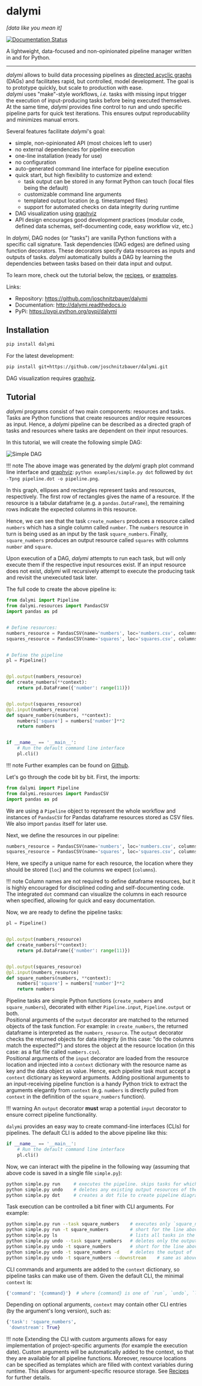 # dalymi

_[data like you mean it]_

[![Documentation Status](https://readthedocs.org/projects/dalymi/badge/?version=latest)](http://dalymi.readthedocs.io/en/latest/?badge=latest)

A lightweight, data-focused and non-opinionated pipeline manager written in and for Python.

--------------------------------------------------------------------------------

_dalymi_ allows to build data processing pipelines as [directed acyclic graphs]([https://en.wikipedia.org/wiki/Directed_acyclic_graph]) (DAGs) and facilitates rapid, but controlled, model development. The goal is to prototype quickly, but scale to production with ease.<br>
_dalymi_ uses "make"-style workflows, _i.e._ tasks with missing input trigger the execution of input-producing tasks before being executed themselves. At the same time, _dalymi_ provides fine control to run and undo specific pipeline parts for quick test iterations. This ensures output reproducability and minimizes manual errors.

Several features facilitate _dalymi_'s goal:

- simple, non-opinionated API (most choices left to user)
- no external dependencies for pipeline execution
- one-line installation (ready for use)
- no configuration
- auto-generated command line interface for pipeline execution
- quick start, but high flexibility to customize and extend:
    - task output can be stored in any format Python can touch (local files being the default)
    - customizable command line arguments
    - templated output location (e.g. timestamped files)
    - support for automated checks on data integrity during runtime
- DAG visualization using [graphviz](https://www.graphviz.org/)
- API design encourages good development practices (modular code, defined data schemas, self-documenting code, easy workflow viz, etc.)

In _dalymi_, DAG nodes (or "tasks") are vanilla Python functions with a specific call signature. Task dependencies (DAG edges) are defined using function decorators. These decorators specify data resources as inputs and outputs of tasks. _dalymi_ automatically builds a DAG by learning the dependencies between tasks based on their data input and output.

To learn more, check out the tutorial below, the [recipes](recipes.md), or  [examples](https://github.com/joschnitzbauer/dalymi/tree/master/examples).

Links:

- Repository: <https://github.com/joschnitzbauer/dalymi>
- Documentation: <http://dalymi.readthedocs.io>
- PyPi: <https://pypi.python.org/pypi/dalymi>

## Installation

```bash
pip install dalymi
```

For the latest development:

```bash
pip install git+https://github.com/joschnitzbauer/dalymi.git
```

DAG visualization requires [graphviz](https://www.graphviz.org/).

## Tutorial

_dalymi_ programs consist of two main components: resources and tasks. Tasks are Python functions that create resources and/or require resources as input. Hence, a _dalymi_ pipeline can be described as a directed graph of tasks and resources where tasks are dependent on their input resources.

In this tutorial, we will create the following simple DAG:

![Simple DAG](img/simple.png)

!!! note
    The above image was generated by the _dalymi_ graph plot command line interface and [graphviz](https://www.graphviz.org/):
    `python examples/simple.py dot` followed by `dot -Tpng pipeline.dot -o pipeline.png`.

In this graph, ellipses and rectangles represent tasks and resources, respectively. The first row of rectangles gives the name of a resource. If the resource is a tabular dataframe (e.g. a `pandas.DataFrame`), the remaining rows indicate the expected columns in this resource.

Hence, we can see that the task `create_numbers` produces a resource called `numbers` which has a single column called `number`. The `numbers` resource in turn is being used as an input by the task `square_numbers`. Finally, `square_numbers` produces an output resource called `squares` with columns `number` and `square`.

Upon execution of a DAG, _dalymi_ attempts to run each task, but will only execute them if the respective input resources exist. If an input resource does not exist, _dalymi_ will recursively attempt to execute the producing task and revisit the unexecuted task later.

The full code to create the above pipeline is:

``` python
from dalymi import Pipeline
from dalymi.resources import PandasCSV
import pandas as pd


# Define resources:
numbers_resource = PandasCSV(name='numbers', loc='numbers.csv', columns=['number'])
squares_resource = PandasCSV(name='squares', loc='squares.csv', columns=['number', 'square'])


# Define the pipeline
pl = Pipeline()


@pl.output(numbers_resource)
def create_numbers(**context):
    return pd.DataFrame({'number': range(11)})


@pl.output(squares_resource)
@pl.input(numbers_resource)
def square_numbers(numbers, **context):
    numbers['square'] = numbers['number']**2
    return numbers


if __name__ == '__main__':
    # Run the default command line interface
    pl.cli()
```

!!! note
    Further examples can be found on [Github](https://github.com/joschnitzbauer/dalymi/tree/master/examples).

Let's go through the code bit by bit. First, the imports:

```python
from dalymi import Pipeline
from dalymi.resources import PandasCSV
import pandas as pd
```

We are using a `Pipeline` object to represent the whole workflow and instances of `PandasCSV` for Pandas dataframe resources stored as CSV files. We also import `pandas` itself for later use.

Next, we define the resources in our pipeline:

```python
numbers_resource = PandasCSV(name='numbers', loc='numbers.csv', columns=['number'])
squares_resource = PandasCSV(name='squares', loc='squares.csv', columns=['number', 'square'])
```

Here, we specify a unique name for each resource, the location where they should be stored (`loc`) and the columns we expect (`columns`).

!!! note
    Column names are not required to define dataframe resources, but it is highly encouraged for disciplined coding and self-documenting code. The integrated `dot` command can visualize the columns in each resource when specified, allowing for quick and easy documentation.

Now, we are ready to define the pipeline tasks:

```python
pl = Pipeline()


@pl.output(numbers_resource)
def create_numbers(**context):
    return pd.DataFrame({'number': range(11)})


@pl.output(squares_resource)
@pl.input(numbers_resource)
def square_numbers(numbers, **context):
    numbers['square'] = numbers['number']**2
    return numbers
```

Pipeline tasks are simple Python functions (`create_numbers` and `square_numbers`), decorated with either `Pipeline.input`, `Pipeline.output` or both.<br>
Positional arguments of the `output` decorator are matched to the returned objects of the task function. For example: in `create_numbers`, the returned dataframe is interpreted as the `numbers_resource`. The `output` decorator checks the returned objects for data integrity (in this case: "do the columns match the expected?") and stores the object at the resource location (in this case: as a flat file called `numbers.csv`).<br>
Positional arguments of the `input` decorator are loaded from the resource location and injected into a `context` dictionary with the resource name as key and the data object as value. Hence, each pipeline task must accept a `context` dictionary as keyword arguments. Adding positional arguments to an input-receiving pipeline function is a handy Python trick to extract the arguments elegantly from `context` (e.g. `numbers` is directly pulled from `context` in the definition of the `square_numbers` function).

!!! warning
    An `output` decorator **must** wrap a potential `input` decorator to ensure correct pipeline functionality.

`dalymi` provides an easy way to create command-line interfaces (CLIs) for pipelines. The default CLI is added to the above pipeline like this:

```python
if __name__ == '__main__':
    # Run the default command line interface
    pl.cli()
```

Now, we can interact with the pipeline in the following way (assuming that above code is saved in a single file `simple.py`):

```bash
python simple.py run     # executes the pipeline. skips tasks for which output already exists.
python simple.py undo    # deletes any existing output resources of the pipeline.
python simple.py dot     # creates a dot file to create pipeline diagrams with graphviz.
```

Task execution can be controlled a bit finer with CLI arguments. For example:

```bash
python simple.py run --task square_numbers    # executes only `square_numbers` (and upstream requirements if needed).
python simple.py run -t square_numbers        # short for the line above
python simple.py ls                           # lists all tasks in the pipeline
python simple.py undo --task square_numbers   # deletes only the output of `square_numbers`
python simple.py undo -t square_numbers       # short for the line above
python simple.py undo -t square_numbers -d    # deletes the output of `square_numbers` and all downstream outputs
python simple.py undo -t square_numbers --downstream    # same as above
```

CLI commands and arguments are added to the `context` dictionary, so pipeline tasks can make use of them. Given the default CLI, the minimal `context` is:

```python
{'command': '{command}'}  # where {command} is one of `run`, `undo`, `ls`, `dot`
```

Depending on optional arguments, `context` may contain other CLI entries (by the argument's long version), such as:

```python
{'task': 'square_numbers',
 'downstream': True}
```

!!! note
    Extending the CLI with custom arguments allows for easy implementation of project-specific arguments (for example the execution date). Custom arguments will be automatically added to the context, so that they are available for all pipeline functions. Moreover, resource locations can be specified as templates which are filled with context variables during runtime. This allows for argument-specific resource storage. See [Recipes](recipes.md) for further details.
